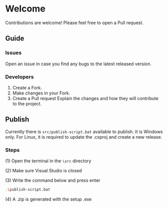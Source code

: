 # Welcome

Contributions are welcome! Please feel free to open a Pull request.

## Guide

### Issues

Open an issue in case you find any bugs to the latest released version.

### Developers

1) Create a Fork.
2) Make changes in your Fork.
3) Create a Pull request
   Explain the changes and how they will contribute to the project.

## Publish

Currently there is `src/publish-script.bat` available to publish. It is Windows only.
For Linux, it is required to update the .csproj and create a new release.

### Steps

(1) Open the terminal in the `\src` directory

(2) Make sure Visual Studio is closed

(3) Write the command below and press enter

```bash
.\publish-script.bat
```

(4) A .zip is generated with the setup .exe
